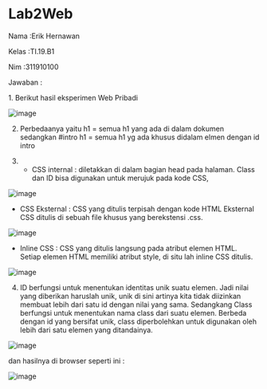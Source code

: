 # Lab2Web
<p>Nama   :Erik Hernawan </p>
<p>Kelas  :TI.19.B1 </p>
<p>Nim    :311910100 </p> 
Jawaban :

<p>1. Berikut hasil eksperimen Web Pribadi </p>

![image](https://user-images.githubusercontent.com/81576402/113604894-c1293d00-95fa-11eb-8950-ad6141852582.png)


2. Perbedaanya yaitu h1 = semua h1 yang ada di dalam dokumen sedangkan #intro h1 = semua h1 yg ada khusus didalam elmen dengan id intro

3. - CSS internal : diletakkan di dalam bagian head pada halaman. Class dan ID bisa digunakan untuk merujuk pada kode CSS,

![image](https://user-images.githubusercontent.com/81576402/113605436-807df380-95fb-11eb-9531-060ab19e80c7.png)

   - CSS Eksternal : CSS yang ditulis terpisah dengan kode HTML Eksternal CSS ditulis di sebuah file khusus yang berekstensi .css.
  
![image](https://user-images.githubusercontent.com/81576402/113605647-cd61ca00-95fb-11eb-9728-03a3acdb1491.png)

   - Inline CSS : CSS yang ditulis langsung pada atribut elemen HTML. Setiap elemen HTML memiliki atribut style, di situ lah inline CSS ditulis.

![image](https://user-images.githubusercontent.com/81576402/113605858-131e9280-95fc-11eb-8ee4-63fe265f1590.png)

4. ID berfungsi untuk menentukan identitas unik suatu elemen. Jadi nilai yang diberikan haruslah unik, unik di sini artinya kita tidak diizinkan membuat lebih dari satu id dengan nilai yang sama. Sedangkang Class berfungsi untuk menentukan nama class dari suatu elemen. Berbeda dengan id yang bersifat unik, class diperbolehkan untuk digunakan oleh lebih dari satu elemen yang ditandainya.

![image](https://user-images.githubusercontent.com/81576402/113606128-6d1f5800-95fc-11eb-8eb4-6cbe1f7cc3d4.png)

dan hasilnya di browser seperti ini :

![image](https://user-images.githubusercontent.com/81576402/113606234-92ac6180-95fc-11eb-84c1-c0ff817c21de.png)
